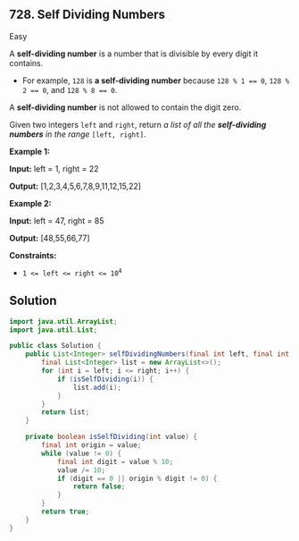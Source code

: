 ## 728\. Self Dividing Numbers

Easy

A **self-dividing number** is a number that is divisible by every digit it contains.

*   For example, `128` is **a self-dividing number** because `128 % 1 == 0`, `128 % 2 == 0`, and `128 % 8 == 0`.

A **self-dividing number** is not allowed to contain the digit zero.

Given two integers `left` and `right`, return _a list of all the **self-dividing numbers** in the range_ `[left, right]`.

**Example 1:**

**Input:** left = 1, right = 22

**Output:** [1,2,3,4,5,6,7,8,9,11,12,15,22]

**Example 2:**

**Input:** left = 47, right = 85

**Output:** [48,55,66,77]

**Constraints:**

*   <code>1 <= left <= right <= 10<sup>4</sup></code>

## Solution

```java
import java.util.ArrayList;
import java.util.List;

public class Solution {
    public List<Integer> selfDividingNumbers(final int left, final int right) {
        final List<Integer> list = new ArrayList<>();
        for (int i = left; i <= right; i++) {
            if (isSelfDividing(i)) {
                list.add(i);
            }
        }
        return list;
    }

    private boolean isSelfDividing(int value) {
        final int origin = value;
        while (value != 0) {
            final int digit = value % 10;
            value /= 10;
            if (digit == 0 || origin % digit != 0) {
                return false;
            }
        }
        return true;
    }
}
```